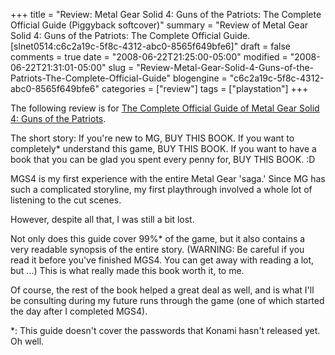 +++
title = "Review: Metal Gear Solid 4: Guns of the Patriots: The Complete Official Guide (Piggyback softcover)"
summary = "Review of Metal Gear Solid 4: Guns of the Patriots: The Complete Official Guide. [slnet0514:c6c2a19c-5f8c-4312-abc0-8565f649bfe6]"
draft = false
comments = true
date = "2008-06-22T21:25:00-05:00"
modified = "2008-06-22T21:31:01-05:00"
slug = "Review-Metal-Gear-Solid-4-Guns-of-the-Patriots-The-Complete-Official-Guide"
blogengine = "c6c2a19c-5f8c-4312-abc0-8565f649bfe6"
categories = ["review"]
tags = ["playstation"]
+++

<div class="note">
<p>
The following review is for <a href="http://www.amazon.com/gp/product/0761559698?tag=strivinglifen-20" target="_blank">The Complete Official Guide of Metal Gear Solid 4: Guns of the Patriots</a>. 
</p>
</div>
<p>
The short story: If you&#39;re new to MG, BUY THIS BOOK. If you want to completely* understand this game, BUY THIS BOOK. If you want to have a book that you can be glad you spent every penny for, BUY THIS BOOK. :D 
</p>
<p>
MGS4 is my first experience with the entire Metal Gear &#39;saga.&#39; Since MG has such a complicated storyline, my first playthrough involved a whole lot of listening to the cut scenes. 
</p>
<p>
However, despite all that, I was still a bit lost. 
</p>
<p>
Not only does this guide cover 99%* of the game, but it also contains a very readable synopsis of the entire story. (WARNING: Be careful if you read it before you&#39;ve finished MGS4. You can get away with reading a lot, but ...) This is what really made this book worth it, to me. 
</p>
<p>
Of course, the rest of the book helped a great deal as well, and is what I&#39;ll be consulting during my future runs through the game (one of which started the day after I completed MGS4). 
</p>
<p>
*: This guide doesn&#39;t cover the passwords that Konami hasn&#39;t released yet. Oh well. 
</p>

